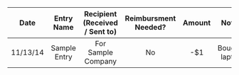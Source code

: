 | Date          |      Entry Name      | Recipient (Received / Sent to)  | Reimbursment Needed?  | Amount  | Notes                   |
| ------------- |:--------------------:|:-------------------------------:|:---------------------:|:-------:| -----------------------:|
| 11/13/14      |Sample Entry          |  For Sample Company             |    No                 | -$1     | Bought laptop           |
